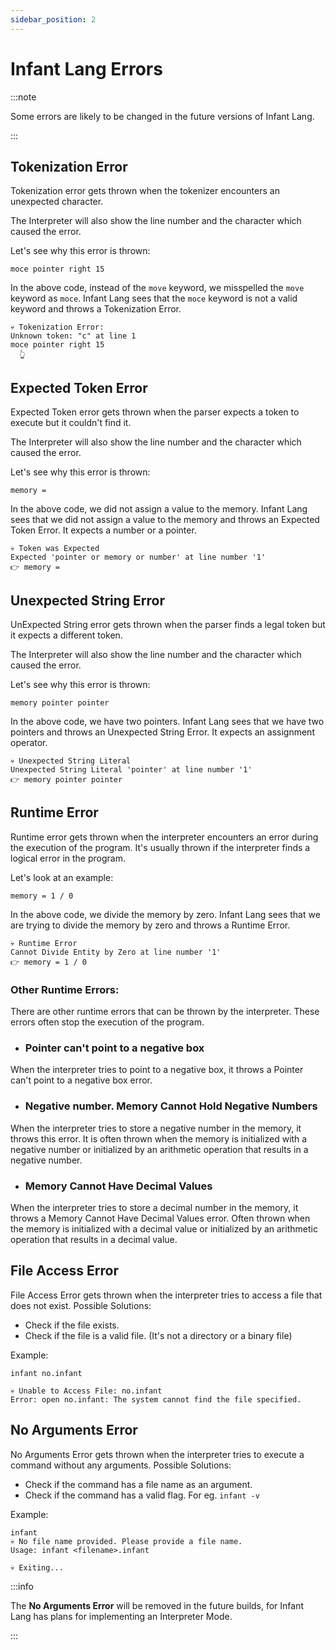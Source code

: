 ```yaml
---
sidebar_position: 2
---
```


# Infant Lang Errors

:::note

Some errors are likely to be changed in the future versions of Infant Lang.

:::

## Tokenization Error

Tokenization error gets thrown when the tokenizer encounters an unexpected character.

The Interpreter will also show the line number and the character which caused the error.

Let's see why this error is thrown:

```infant title="token.infant"
moce pointer right 15
```

In the above code, instead of the `move` keyword, we misspelled the `move` keyword as `moce`. Infant Lang sees that the `moce` keyword is not a valid keyword and throws a Tokenization Error.

```shell
💀 Tokenization Error:
Unknown token: "c" at line 1
moce pointer right 15
  👆
```

## Expected Token Error

Expected Token error gets thrown when the parser expects a token to execute but it couldn't find it. 

The Interpreter will also show the line number and the character which caused the error.

Let's see why this error is thrown:

```infant title="expected.infant"
memory = 
```

In the above code, we did not assign a value to the memory. Infant Lang sees that we did not assign a value to the memory and throws an Expected Token Error. It expects a number or a pointer.

```shell
💀 Token was Expected
Expected 'pointer or memory or number' at line number '1'
👉 memory =
```

## Unexpected String Error

UnExpected String error gets thrown when the parser finds a legal token but it expects a different token. 

The Interpreter will also show the line number and the character which caused the error.

Let's see why this error is thrown:

```infant title="unexpected.infant"
memory pointer pointer
```

In the above code, we have two pointers. Infant Lang sees that we have two pointers and throws an Unexpected String Error. It expects an assignment operator.

```shell
💀 Unexpected String Literal
Unexpected String Literal 'pointer' at line number '1'
👉 memory pointer pointer
```

## Runtime Error

Runtime error gets thrown when the interpreter encounters an error during the execution of the program. It's usually thrown if the interpreter finds a logical error in the program.

Let's look at an example:
```infant title="runtime.infant"
memory = 1 / 0
```

In the above code, we divide the memory by zero. Infant Lang sees that we are trying to divide the memory by zero and throws a Runtime Error.

```shell
💀 Runtime Error
Cannot Divide Entity by Zero at line number '1'
👉 memory = 1 / 0
```

### Other Runtime Errors:
There are other runtime errors that can be thrown by the interpreter. These errors often stop the execution of the program.

- ### Pointer can't point to a negative box
When the interpreter tries to point to a negative box, it throws a Pointer can't point to a negative box error.

- ### Negative number. Memory Cannot Hold Negative Numbers
When the interpreter tries to store a negative number in the memory, it throws this error. It is often thrown when the memory is initialized with a negative number or initialized by an arithmetic operation that results in a negative number.

- ### Memory Cannot Have Decimal Values
When the interpreter tries to store a decimal number in the memory, it throws a Memory Cannot Have Decimal Values error. Often thrown when the memory is initialized with a decimal value or initialized by an arithmetic operation that results in a decimal value.

## File Access Error
File Access Error gets thrown when the interpreter tries to access a file that does not exist.
Possible Solutions: 
- Check if the file exists.
- Check if the file is a valid file. (It's not a directory or a binary file)

Example:
```shell
infant no.infant

💀 Unable to Access File: no.infant
Error: open no.infant: The system cannot find the file specified.
```

## No Arguments Error
No Arguments Error gets thrown when the interpreter tries to execute a command without any arguments.
Possible Solutions: 
- Check if the command has a file name as an argument.
- Check if the command has a valid flag. For eg. `infant -v`

Example:
```shell
infant
💀 No file name provided. Please provide a file name.
Usage: infant <filename>.infant

💀 Exiting...
```

:::info

The **No Arguments Error** will be removed in the future builds, for Infant Lang has plans for implementing an Interpreter Mode.

:::